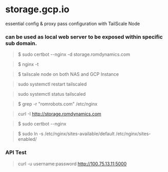 # storage.gcp.io
essential config &amp; proxy pass configuration with TailScale Node


### can be used as local web server to be exposed within specific sub domain. 




> $ sudo certbot --nginx -d storage.romdynamics.com

> $ nginx -t

> $ tailscale node on both NAS and GCP Instance

> sudo systemctl restart tailscaled

> sudo systemctl status tailscaled

> $ grep -r "romrobots.com" /etc/nginx

> curl -I http://storage.romdynamics.com

> $ sudo certbot --nginx

> $ sudo ln -s /etc/nginx/sites-available/default /etc/nginx/sites-enabled/

### API Test
> curl -u username:password http://100.75.13.11:5000


